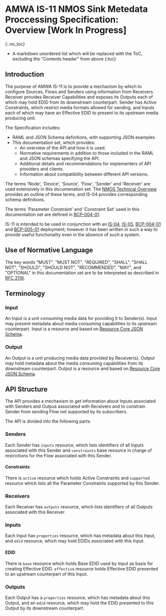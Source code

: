 # AMWA IS-11 NMOS Sink Metedata Proccessing Specification: Overview \[Work In Progress\]

{:.no_toc}

- A markdown unordered list which will be replaced with the ToC, excluding the "Contents header" from above
{:toc}

<!-- _(c) AMWA 2017, CC Attribution-NoDerivatives 4.0 International (CC BY-ND 4.0)_  -->

## Introduction

The purpose of AMWA IS-11 is to provide a mechanism by which to configure Sources, Flows and Senders using information from Receivers. Receiver provides Receiver Capabilities and exposes its Outputs each of which may hold EDID from its downstream counterpart. Sender has Active Constraints, which restrict media formats allowed for sending, and Inputs each of which may have an Effective EDID to present to its upstream media producing unit.

The Specification includes:

- RAML and JSON Schema definitions, with supporting JSON examples
- This documentation set, which provides:
  - An overview of the API and how it is used.
  - Normative requirements in addition to those included in the RAML and JSON schemas specifying the API.
  - Additional details and recommendations for implementers of API providers and clients.
  - Information about compatibility between different API versions.

The terms 'Node', 'Device', 'Source', 'Flow', 'Sender' and 'Receiver' are used extensively in this documenation set. The [NMOS Technical Overview](https://specs.amwa.tv/nmos/main/docs/2.0._Technical_Overview.html) provides an outline of these terms, and IS-04 provides corresponding schema definitions.

The terms 'Parameter Constraint' and 'Constraint Set' used in this documentation set are defined in [BCP-004-01][BCP-004-01].

IS-11 is intended to be used in conjunction with an [IS-04][IS-04], [IS-05][IS-05], [BCP-004-01][BCP-004-01] and [BCP-005-01][BCP-005-01] deployment; however it has been written in such a way to provide useful functionality even in the absence of such a system.

## Use of Normative Language

The key words "MUST", "MUST NOT", "REQUIRED", "SHALL", "SHALL NOT", "SHOULD", "SHOULD NOT", "RECOMMENDED", "MAY",
and "OPTIONAL" in this documentation set are to be interpreted as described in [RFC 2119][RFC-2119].

## Terminology

### Input

An Input is a unit consuming media data for providing it to Sender(s). Input may present metadata about media consuming capabilities to its upstream counterpart. Input is a resource and based on [Resource Core JSON Schema][Resource-Core-Schema].

### Output

An Output is a unit producing media data provided by Receiver(s). Output may hold metadata about the media consuming capabilities from its downstream counterpart. Output is a resource and based on [Resource Core JSON Schema][Resource-Core-Schema].

## API Structure

The API provides a mechanism to get information about Inputs associated with Senders and Outpus associated with Receivers and to constrain Sender from sending Flow not supported by its subscribers.

The API is divided into the following parts:

### Senders

Each Sender has `inputs` resource, which lists identifiers of all Inputs associated with this Sender and `constraints` base resource in charge of restrictions for the Flow associated with this Sender.

#### Constraints

There is `active` resource which holds Active Constraints and `supported` resource which lists all the Parameter Constraints supported by this Sender.

### Receivers

Each Receiver has `outputs` resource, which lists identifiers of all Outputs associated with this Receiver.

### Inputs

Each Input has `properties` resource, which has metadata about this Input, and `edid` resource, which may hold EDIDs associated with this Input.

#### EDID

There is `base` resource which holds Base EDID used by Input as basis for creating Effective EDID. `effective` resource holds Effective EDID presented to an upstream counterpart of this Input.

### Outputs

Each Output has a `properties` resource, which has metadata about this Output, and an `edid` resource, which may hold the EDID presented to this Output by its downstream counterpart.

[RFC-2119]: https://tools.ietf.org/html/rfc2119 "Key words for use in RFCs"
[IS-04]: https://specs.amwa.tv/is-04 "IS-04 NMOS Discovery & Registration"
[IS-05]: https://specs.amwa.tv/is-05 "IS-05 NMOS Device Connection Management"
[BCP-004-01]: https://specs.amwa.tv/bcp-004-01 "BCP-004-01 NMOS Receiver Capabilities"
[BCP-005-01]: https://specs.amwa.tv/bcp-005-01 "BCP-005-01 NMOS Receiver Capabilities"
[Resource-Core-Schema]: https://github.com/AMWA-TV/nmos-discovery-registration/blob/v1.3.1/APIs/schemas/resource_core.json "AMWA NMOS IS-04 v1.3.x Resource Core JSON schema"
